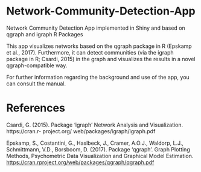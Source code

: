 # Network-Community-Detection-App
Network Community Detection App implemented in Shiny and based on qgraph and igraph R Packages

This app visualizes networks based on the qgraph package in R (Epskamp et al., 2017). 
Furthermore, it can detect communities (via the igraph package in R; Csardi, 2015) 
in the graph and visualizes the results in a novel qgraph-compatible way.

For further information regarding the background and use of the app, you can consult the manual.


# References
Csardi, G. (2015). Package ‘igraph’ Network Analysis and Visualization. https://cran.r-	project.org/ web/packages/igraph/igraph.pdf

Epskamp, S., Costantini, G., Haslbeck, J., Cramer, A.O.J., Waldorp, L.J., Schmittmann, V.D., 	Borsboom, D. (2017). Package ‘qgraph’. Graph Plotting Methods, Psychometric Data 	Visualization and Graphical Model Estimation. https://cran.rproject.org/web/packages/qgraph/qgraph.pdf
